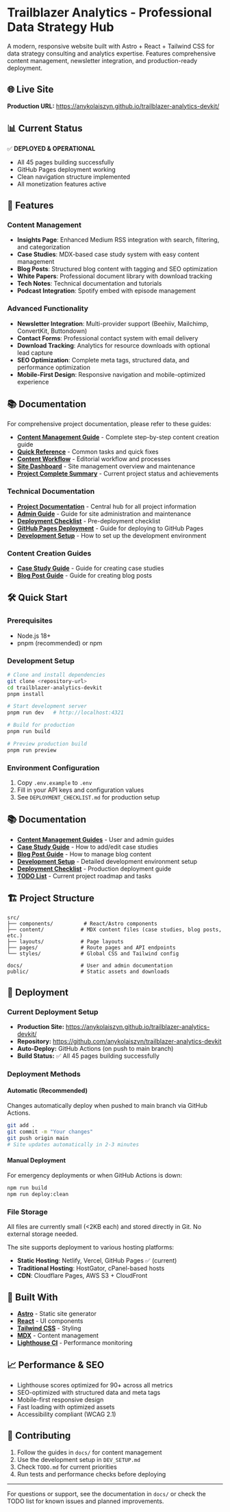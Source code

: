 # Trailblazer Analytics - Professional Data Strategy Hub

A modern, responsive website built with Astro + React + Tailwind CSS for data strategy consulting and analytics expertise. Features comprehensive content management, newsletter integration, and production-ready deployment.

## 🌐 Live Site
**Production URL:** https://anykolaiszyn.github.io/trailblazer-analytics-devkit/

## 📊 Current Status
✅ **DEPLOYED & OPERATIONAL**
- All 45 pages building successfully
- GitHub Pages deployment working
- Clean navigation structure implemented
- All monetization features active

## 🚀 Features

### Content Management
- **Insights Page**: Enhanced Medium RSS integration with search, filtering, and categorization
- **Case Studies**: MDX-based case study system with easy content management
- **Blog Posts**: Structured blog content with tagging and SEO optimization
- **White Papers**: Professional document library with download tracking
- **Tech Notes**: Technical documentation and tutorials
- **Podcast Integration**: Spotify embed with episode management

### Advanced Functionality
- **Newsletter Integration**: Multi-provider support (Beehiiv, Mailchimp, ConvertKit, Buttondown)
- **Contact Forms**: Professional contact system with email delivery
- **Download Tracking**: Analytics for resource downloads with optional lead capture
- **SEO Optimization**: Complete meta tags, structured data, and performance optimization
- **Mobile-First Design**: Responsive navigation and mobile-optimized experience

## 📚 Documentation

For comprehensive project documentation, please refer to these guides:

- [**Content Management Guide**](./docs/CONTENT_MANAGEMENT_GUIDE.md) - Complete step-by-step content creation guide
- [**Quick Reference**](./docs/QUICK_REFERENCE.md) - Common tasks and quick fixes
- [**Content Workflow**](./docs/CONTENT_WORKFLOW.md) - Editorial workflow and processes  
- [**Site Dashboard**](./docs/SITE_DASHBOARD.md) - Site management overview and maintenance
- [**Project Complete Summary**](./docs/PROJECT_COMPLETE.md) - Current project status and achievements

### Technical Documentation
- [**Project Documentation**](./docs/PROJECT_DOCUMENTATION.md) - Central hub for all project information
- [**Admin Guide**](./docs/ADMIN_GUIDE.md) - Guide for site administration and maintenance
- [**Deployment Checklist**](./docs/DEPLOYMENT_CHECKLIST.md) - Pre-deployment checklist
- [**GitHub Pages Deployment**](./docs/GITHUB_PAGES_DEPLOYMENT.md) - Guide for deploying to GitHub Pages
- [**Development Setup**](./docs/DEV_SETUP.md) - How to set up the development environment

### Content Creation Guides
- [**Case Study Guide**](./docs/CASE_STUDY_GUIDE.md) - Guide for creating case studies
- [**Blog Post Guide**](./docs/BLOG_POST_GUIDE.md) - Guide for creating blog posts

## 🛠️ Quick Start

### Prerequisites
- Node.js 18+ 
- pnpm (recommended) or npm

### Development Setup
```bash
# Clone and install dependencies
git clone <repository-url>
cd trailblazer-analytics-devkit
pnpm install

# Start development server
pnpm run dev   # http://localhost:4321

# Build for production
pnpm run build

# Preview production build
pnpm run preview
```

### Environment Configuration
1. Copy `.env.example` to `.env`
2. Fill in your API keys and configuration values
3. See `DEPLOYMENT_CHECKLIST.md` for production setup

## 📚 Documentation

- **[Content Management Guides](docs/)** - User and admin guides
- **[Case Study Guide](CASE_STUDY_GUIDE.md)** - How to add/edit case studies
- **[Blog Post Guide](BLOG_POST_GUIDE.md)** - How to manage blog content
- **[Development Setup](DEV_SETUP.md)** - Detailed development environment setup
- **[Deployment Checklist](DEPLOYMENT_CHECKLIST.md)** - Production deployment guide
- **[TODO List](TODO.md)** - Current project roadmap and tasks

## 🏗️ Project Structure

```
src/
├── components/          # React/Astro components
├── content/            # MDX content files (case studies, blog posts, etc.)
├── layouts/            # Page layouts
├── pages/              # Route pages and API endpoints
└── styles/             # Global CSS and Tailwind config

docs/                   # User and admin documentation
public/                 # Static assets and downloads
```

## 🚀 Deployment

### Current Deployment Setup
- **Production Site:** https://anykolaiszyn.github.io/trailblazer-analytics-devkit/
- **Repository:** https://github.com/anykolaiszyn/trailblazer-analytics-devkit
- **Auto-Deploy:** GitHub Actions (on push to main branch)
- **Build Status:** ✅ All 45 pages building successfully

### Deployment Methods

#### Automatic (Recommended)
Changes automatically deploy when pushed to main branch via GitHub Actions.

```bash
git add .
git commit -m "Your changes"
git push origin main
# Site updates automatically in 2-3 minutes
```

#### Manual Deployment
For emergency deployments or when GitHub Actions is down:

```bash
npm run build
npm run deploy:clean
```

### File Storage
All files are currently small (<2KB each) and stored directly in Git. No external storage needed.

The site supports deployment to various hosting platforms:
- **Static Hosting**: Netlify, Vercel, GitHub Pages ✅ (current)
- **Traditional Hosting**: HostGator, cPanel-based hosts
- **CDN**: Cloudflare Pages, AWS S3 + CloudFront

## 🔧 Built With

- **[Astro](https://astro.build/)** - Static site generator
- **[React](https://reactjs.org/)** - UI components
- **[Tailwind CSS](https://tailwindcss.com/)** - Styling
- **[MDX](https://mdxjs.com/)** - Content management
- **[Lighthouse CI](https://github.com/GoogleChrome/lighthouse-ci)** - Performance monitoring

## 📈 Performance & SEO

- Lighthouse scores optimized for 90+ across all metrics
- SEO-optimized with structured data and meta tags
- Mobile-first responsive design
- Fast loading with optimized assets
- Accessibility compliant (WCAG 2.1)

## 🤝 Contributing

1. Follow the guides in `docs/` for content management
2. Use the development setup in `DEV_SETUP.md`
3. Check `TODO.md` for current priorities
4. Run tests and performance checks before deploying

---

For questions or support, see the documentation in `docs/` or check the TODO list for known issues and planned improvements.
